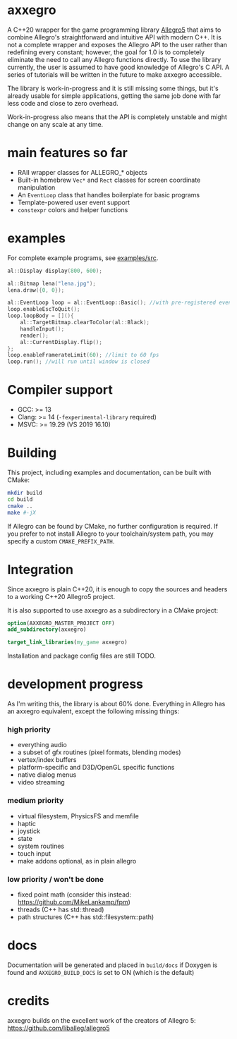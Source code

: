 # axxegro

A C++20 wrapper for the game programming library [Allegro5](https://github.com/liballeg/allegro5) 
that aims to combine Allegro's straightforward and intuitive API with modern C++. It is not a complete wrapper 
and exposes the Allegro API to the user rather than redefining every constant; however, 
the goal for 1.0 is to completely eliminate the need to call any Allegro functions directly.
To use the library currently, the user is assumed to have good knowledge of Allegro's C API.
A series of tutorials will be written in the future to make axxegro accessible.

The library is work-in-progress and it is still missing some things, but it's
already usable for simple applications, getting the same job done with far less
code and close to zero overhead.

Work-in-progress also means that the API is completely unstable and might change
on any scale at any time.

# main features so far

- RAII wrapper classes for ALLEGRO_* objects
- Built-in homebrew `Vec*` and `Rect` classes for screen coordinate manipulation
- An `EventLoop` class that handles boilerplate for basic programs
- Template-powered user event support
- `constexpr` colors and helper functions


# examples

For complete example programs, see [examples/src](examples/src).

```c++
al::Display display(800, 600);

al::Bitmap lena("lena.jpg");
lena.draw({0, 0});
```

```c++
al::EventLoop loop = al::EventLoop::Basic(); //with pre-registered event sources
loop.enableEscToQuit();
loop.loopBody = [](){
    al::TargetBitmap.clearToColor(al::Black);
    handleInput();
    render();
    al::CurrentDisplay.flip();
};
loop.enableFramerateLimit(60); //limit to 60 fps
loop.run(); //will run until window is closed
```
# Compiler support

 - GCC: >= 13
 - Clang: >= 14 (`-fexperimental-library` required)
 - MSVC: >= 19.29 (VS 2019 16.10)

# Building

This project, including examples and documentation, can be built with CMake:

```bash
mkdir build
cd build
cmake ..
make #-jX
```

If Allegro can be found by CMake, no further configuration is required.
If you prefer to not install Allegro to your toolchain/system path, you may
specify a custom `CMAKE_PREFIX_PATH`.

# Integration

Since axxegro is plain C++20, it is enough to copy the sources and headers to a working C++20 Allegro5 project.

It is also supported to use axxegro as a subdirectory in a CMake project:
```cmake
option(AXXEGRO_MASTER_PROJECT OFF)
add_subdirectory(axxegro)

target_link_libraries(my_game axxegro)
```
Installation and package config files are still TODO.


# development progress

As I'm writing this, the library is about 60% done.
Everything in Allegro has an axxegro equivalent, except
the following missing things:

### high priority
 - everything audio
 - a subset of gfx routines (pixel formats, blending modes)
 - vertex/index buffers
 - platform-specific and D3D/OpenGL specific functions
 - native dialog menus
 - video streaming

### medium priority
 - virtual filesystem, PhysicsFS and memfile
 - haptic
 - joystick
 - state
 - system routines
 - touch input
 - make addons optional, as in plain allegro

### low priority / won't be done
 - fixed point math (consider this instead: https://github.com/MikeLankamp/fpm)
 - threads (C++ has std::thread)
 - path structures (C++ has std::filesystem::path)


# docs
Documentation will be generated and placed in `build/docs` if Doxygen is found
and `AXXEGRO_BUILD_DOCS` is set to ON (which is the default)

# credits

axxegro builds on the excellent work of the creators of Allegro 5: https://github.com/liballeg/allegro5
